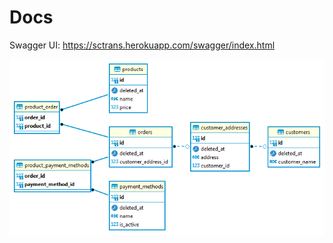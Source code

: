 # Docs
Swagger UI: https://sctrans.herokuapp.com/swagger/index.html

![db design](https://github.com/Velezer/simple-customer-transaction-api/blob/main/sctrans.db.design.png?raw=true)